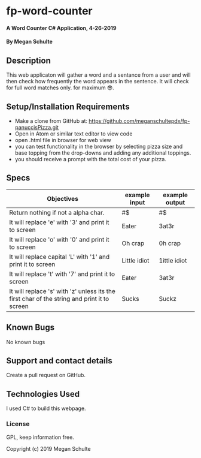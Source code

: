 # fp-word-counter

#### A Word Counter C# Application, 4-26-2019

#### By Megan Schulte

## Description

This web applicaton will gather a word and a sentance from a user and will then check how frequently the word appears in the sentence. It will check for full word matches only. for maximum 😎.

## Setup/Installation Requirements

* Make a clone from GitHub at: https://github.com/meganschultepdx/fp-panuccisPizza.git
* Open in Atom or similar text editor to view code
* open .html file in browser for web view
* you can test functionality in the browser by selecting pizza size and base topping from the drop-downs and adding any additional toppings.
* you should receive a prompt with the total cost of your pizza.

## Specs

|Objectives|example input|example output|
|-|-|-|
|Return nothing if not a alpha char.| #$ | #$ |
|It will replace 'e' with '3' and print it to screen|Eater|3at3r|
|It will replace 'o' with '0' and print it to screen|Oh crap|0h crap|
|It will replace capital 'L' with '1' and print it to screen|Little idiot|1ittle idiot|
|It will replace 't' with '7' and print it to screen|Eater|3at3r|
|It will replace 's' with 'z' unless its the first char of the string and print it to screen|Sucks|Suckz|


## Known Bugs

No known bugs

## Support and contact details

Create a pull request on GitHub.

## Technologies Used

I used C# to build this webpage.

### License

GPL, keep information free.

Copyright (c) 2019 Megan Schulte
